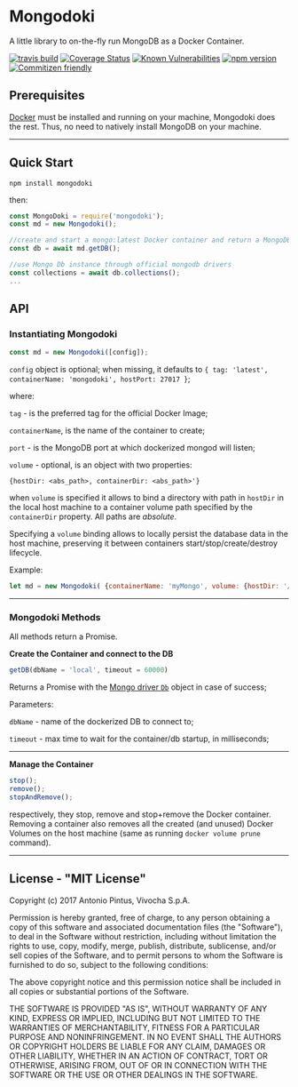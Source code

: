 # Mongodoki

A little library to on-the-fly run MongoDB as a Docker Container.



[![travis build](https://img.shields.io/travis/vivocha/mongodoki.svg)](https://travis-ci.org/vivocha/mongodoki)
[![Coverage Status](https://coveralls.io/repos/github/vivocha/mongodoki/badge.svg?branch=master)](https://coveralls.io/github/vivocha/mongodoki?branch=master)
[![Known Vulnerabilities](https://snyk.io/test/github/vivocha/mongodoki/badge.svg)](https://snyk.io/test/github/vivocha/mongodoki)
[![npm version](https://img.shields.io/npm/v/mongodoki.svg)](https://www.npmjs.com/package/mongodoki)
[![Commitizen friendly](https://img.shields.io/badge/commitizen-friendly-brightgreen.svg)](http://commitizen.github.io/cz-cli/)


## Prerequisites


[Docker](https://www.docker.com) must be installed and running on your machine, Mongodoki does the rest. 
Thus, no need to natively install MongoDB on your machine. 

---
## Quick Start

```
npm install mongodoki
```
then:

```js
const MongoDoki = require('mongodoki');
const md = new Mongodoki();

//create and start a mongo:latest Docker container and return a MongoDB Db instance, default port: 27017, db name: local, container name: mongodoki-container
const db = await md.getDB();

//use Mongo Db instance through official mongodb drivers
const collections = await db.collections();
...
```


## API


### Instantiating Mongodoki
```js
const md = new Mongodoki([config]); 
```

`config` object is optional; when missing, it defaults to `{ tag: 'latest', containerName: 'mongodoki', hostPort: 27017 }`;

where:
    
`tag` -  is the preferred tag for the official Docker Image;

`containerName`, is the name of the container to create;

`port` -  is the MongoDB port at which dockerized mongod will listen;

`volume` - optional, is an object with two properties:

`{hostDir: <abs_path>, containerDir: <abs_path>'}`

 when `volume` is specified it allows to bind a directory with path in `hostDir` in the local host machine to a container volume path specified by the `containerDir` property. All paths are *absolute*.

Specifying a `volume` binding allows to locally persist the database data in the host machine, preserving it between containers start/stop/create/destroy lifecycle.

Example:

```js
let md = new Mongodoki( {containerName: 'myMongo', volume: {hostDir: '/Users/diego/temp', containerDir: '/data/db'}} );
```

---

### Mongodoki Methods
All methods return a Promise.

**Create the Container and connect to the DB**

```js
getDB(dbName = 'local', timeout = 60000)
```
Returns a Promise with the [Mongo driver `Db`](https://mongodb.github.io/node-mongodb-native/2.2/api/Db.html) object in case of success;

Parameters:

`dbName` -  name of the dockerized DB to connect to;

`timeout` - max time to wait for the container/db startup, in milliseconds;

---
**Manage the Container**


```js
stop();
remove();
stopAndRemove();
```
respectively, they stop, remove and stop+remove the Docker container.
Removing a container also removes all the created (and unused) Docker Volumes on the host machine (same as running  `docker volume prune` command).




---


License - "MIT License"
-----------------------

Copyright (c) 2017 Antonio Pintus, Vivocha S.p.A.

Permission is hereby granted, free of charge, to any person obtaining a copy
of this software and associated documentation files (the "Software"), to deal
in the Software without restriction, including without limitation the rights
to use, copy, modify, merge, publish, distribute, sublicense, and/or sell
copies of the Software, and to permit persons to whom the Software is
furnished to do so, subject to the following conditions:

The above copyright notice and this permission notice shall be included in all
copies or substantial portions of the Software.

THE SOFTWARE IS PROVIDED "AS IS", WITHOUT WARRANTY OF ANY KIND, EXPRESS OR
IMPLIED, INCLUDING BUT NOT LIMITED TO THE WARRANTIES OF MERCHANTABILITY,
FITNESS FOR A PARTICULAR PURPOSE AND NONINFRINGEMENT. IN NO EVENT SHALL THE
AUTHORS OR COPYRIGHT HOLDERS BE LIABLE FOR ANY CLAIM, DAMAGES OR OTHER
LIABILITY, WHETHER IN AN ACTION OF CONTRACT, TORT OR OTHERWISE, ARISING FROM,
OUT OF OR IN CONNECTION WITH THE SOFTWARE OR THE USE OR OTHER DEALINGS IN THE
SOFTWARE.